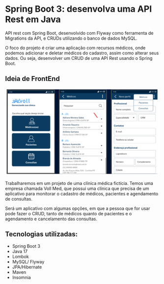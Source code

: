 
# Spring Boot 3: desenvolva uma API Rest em Java

API rest com Spring Boot, desenvolvido com Flyway como ferramenta de Migrations da API, e CRUDs utilizando o banco de dados MySQL.

O foco do projeto é criar uma aplicação com recursos médicos, onde podemos adicionar e deletar médicos do cadastro, assim como alterar seus dados. Ou seja, desenvolver um CRUD de uma API Rest usando o Spring Boot.




## Ideia de FrontEnd

![img.png](img.png)

Trabalharemos em um projeto de uma clínica médica fictícia. Temos uma empresa chamada Voll Med, que possui uma clínica que precisa de um aplicativo para monitorar o cadastro de médicos, pacientes e agendamento de consultas.

Será um aplicativo com algumas opções, em que a pessoa que for usar pode fazer o CRUD, tanto de médicos quanto de pacientes e o agendamento e cancelamento das consultas.


## Tecnologias utilizadas:

- Spring Boot 3
- Java 17
- Lombok
- MySQL/ Flyway
- JPA/Hibernate
- Maven
- Insomnia



